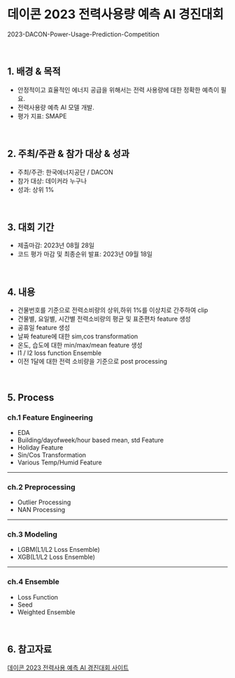 # 데이콘 2023 전력사용량 예측 AI 경진대회
2023-DACON-Power-Usage-Prediction-Competition

<br/>

## 1. 배경 & 목적

- 안정적이고 효율적인 에너지 공급을 위해서는 전력 사용량에 대한 정확한 예측이 필요.
- 전력사용량 예측 AI 모델 개발.
- 평가 지표: SMAPE

<br/>

## 2. 주최/주관 & 참가 대상 & 성과

- 주최/주관: 한국에너지공단 / DACON
- 참가 대상: 데이커라 누구나
- 성과: 상위 1%

<br/>

## 3. 대회 기간

- 제출마감: 2023년 08월 28일
- 코드 평가 마감 및 최종순위 발표: 2023년 09월 18일

<br/>

## 4. 내용
- 건물번호를 기준으로 전력소비량의 상위,하위 1%를 이상치로 간주하여 clip
- 건물별, 요일별, 시간별 전력소비량의 평균 및 표준편차 feature 생성
- 공휴일 feature 생성
- 날짜 feature에 대한 sim,cos transformation
- 온도, 습도에 대한 min/max/mean feature 생성
- l1 / l2 loss function Ensemble
- 이전 1달에 대한 전력 소비량을 기준으로 post processing

<br/>

## 5. Process

### ch.1 Feature Engineering

- EDA
- Building/dayofweek/hour based mean, std Feature
- Holiday Feature
- Sin/Cos Transformation
- Various Temp/Humid Feature

---

### ch.2 Preprocessing

- Outlier Processing
- NAN Processing

---

### ch.3 Modeling

- LGBM(L1/L2 Loss Ensemble)
- XGB(L1/L2 Loss Ensemble)

---

### ch.4 Ensemble

- Loss Function
- Seed
- Weighted Ensemble

<br/>

## 6. 참고자료

[데이콘 2023 전력사용 예측 AI 경진대회 사이트](https://dacon.io/competitions/official/236125/overview/description)
